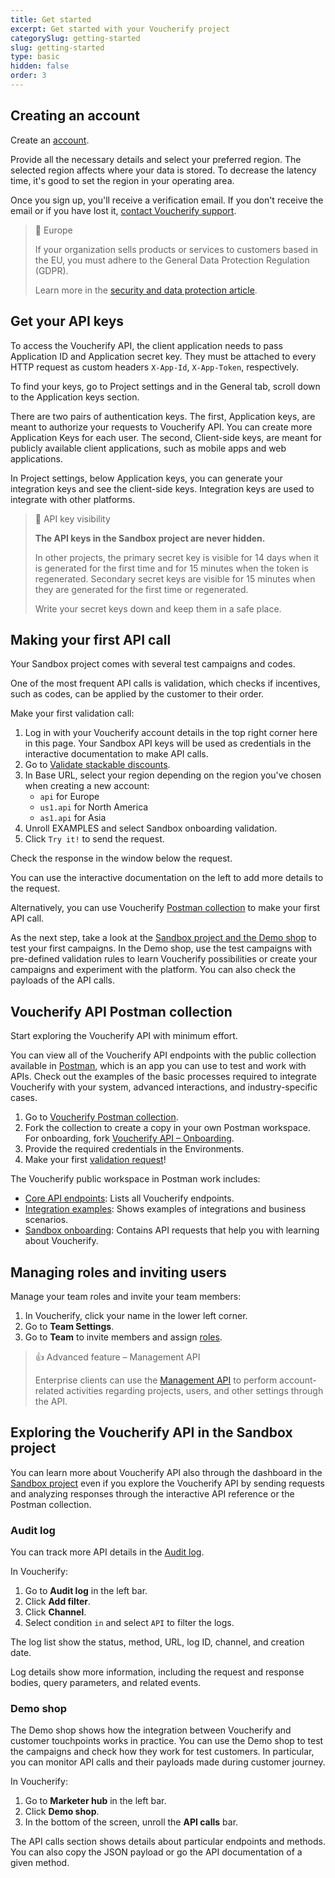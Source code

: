 ```yaml
---
title: Get started
excerpt: Get started with your Voucherify project 
categorySlug: getting-started
slug: getting-started
type: basic
hidden: false
order: 3
---
```


## Creating an account

Create an [account](http://app.voucherify.io/#/signup).

Provide all the necessary details and select your preferred region. The selected region affects where your data is stored. To decrease the latency time, it's good to set the region in your operating area.

Once you sign up, you'll receive a verification email. If you don't receive the email or if you have lost it, [contact Voucherify support](https://www.voucherify.io/contact-support "Voucherify support").

> 📘 Europe
>
> If your organization sells products or services to customers based in the EU, you must adhere to the General Data Protection Regulation (GDPR).
>
> Learn more in the [security and data protection article](https://support.voucherify.io/article/125-security-data-protection "Voucherify, GDPR and CCPA compliance").


## Get your API keys

To access the Voucherify API, the client application needs to pass Application ID and Application secret key. They must be attached to every HTTP request as custom headers `X-App-Id`, `X-App-Token`, respectively.

To find your keys, go to Project settings and in the General tab, scroll down to the Application keys section.

There are two pairs of authentication keys. The first, Application keys, are meant to authorize your requests to Voucherify API. You can create more Application Keys for each user. The second, Client-side keys, are meant for publicly available client applications, such as mobile apps and web applications.

In Project settings, below Application keys, you can generate your integration keys and see the client-side keys. Integration keys are used to integrate with other platforms.

> 🚧 API key visibility
>
> **The API keys in the Sandbox project are never hidden.**
> 
> In other projects, the primary secret key is visible for 14 days when it is generated for the first time and for 15 minutes when the token is regenerated. Secondary secret keys are visible for 15 minutes when they are generated for the first time or regenerated.
>
> Write your secret keys down and keep them in a safe place.

## Making your first API call

Your Sandbox project comes with several test campaigns and codes.

One of the most frequent API calls is validation, which checks if incentives, such as codes, can be applied by the customer to their order.

Make your first validation call:
1. Log in with your Voucherify account details in the top right corner here in this page. Your Sandbox API keys will be used as credentials in the interactive documentation to make API calls.
2. Go to [Validate stackable discounts](ref:validate-stacked-discounts).
3. In Base URL, select your region depending on the region you've chosen when creating a new account:
   - `api` for Europe
   - `us1.api` for North America
   - `as1.api` for Asia
4. Unroll EXAMPLES and select Sandbox onboarding validation.
5. Click `Try it!` to send the request.

Check the response in the window below the request.

You can use the interactive documentation on the left to add more details to the request.

Alternatively, you can use Voucherify [Postman collection](#postman-collection) to make your first API call.

As the next step, take a look at the [Sandbox project and the Demo shop](#exploring-the-voucherify-api-in-the-sandbox-project) to test your first campaigns. In the Demo shop, use the test campaigns with pre-defined validation rules to learn Voucherify possibilities or create your campaigns and experiment with the platform. You can also check the payloads of the API calls.

## Voucherify API Postman collection

Start exploring the Voucherify API with minimum effort.

You can view all of the Voucherify API endpoints with the public collection available in [Postman](https://www.postman.com/), which is an app you can use to test and work with APIs. Check out the examples of the basic processes required to integrate Voucherify with your system, advanced interactions, and industry-specific cases.

1. Go to [Voucherify Postman collection](https://www.postman.com/voucherify/voucherify-s-public-workspace/overview).
2. Fork the collection to create a copy in your own Postman workspace. For onboarding, fork [Voucherify API – Onboarding](https://www.postman.com/voucherify/voucherify-s-public-workspace/collection/iut4une/voucherify-api-onboarding).
3. Provide the required credentials in the Environments.
4. Make your first [validation request](https://www.postman.com/voucherify/voucherify-s-public-workspace/request/m646u4g/onboarding-validations-request?tab=body)!


The Voucherify public workspace in Postman work includes:
- [Core API endpoints](https://www.postman.com/voucherify/voucherify-s-public-workspace/collection/z8gcn5w/voucherify-api-core-api-endpoints): Lists all Voucherify endpoints.
- [Integration examples](https://www.postman.com/voucherify/voucherify-s-public-workspace/collection/ymwnigh/voucherify-api-integration-examples): Shows examples of integrations and business scenarios.
- [Sandbox onboarding](https://www.postman.com/voucherify/voucherify-s-public-workspace/collection/iut4une/voucherify-api-onboarding): Contains API requests that help you with learning about Voucherify.

## Managing roles and inviting users

Manage your team roles and invite your team members:
1. In Voucherify, click your name in the lower left corner.
2. Go to **Team Settings**.
3. Go to **Team** to invite members and assign [roles](https://support.voucherify.io/article/40-how-does-the-access-control-work-in-voucherify).

> 👍 Advanced feature – Management API
>
> Enterprise clients can use the [Management API](doc:management-api) to perform account-related activities regarding projects, users, and other settings through the API.

## Exploring the Voucherify API in the Sandbox project

You can learn more about Voucherify API also through the dashboard in the [Sandbox project](https://support.voucherify.io/article/538-sandbox) even if you explore the Voucherify API by sending requests and analyzing responses through the interactive API reference or the Postman collection.

### Audit log

You can track more API details in the [Audit log](https://support.voucherify.io/article/524-project-logs).

In Voucherify:
1. Go to **Audit log** in the left bar.
2. Click **Add filter**.
3. Click **Channel**.
4. Select condition `in` and select `API` to filter the logs.

The log list show the status, method, URL, log ID, channel, and creation date.

Log details show more information, including the request and response bodies, query parameters, and related events.

### Demo shop

The Demo shop shows how the integration between Voucherify and customer touchpoints works in practice. You can use the Demo shop to test the campaigns and check how they work for test customers. In particular, you can monitor API calls and their payloads made during customer journey.

In Voucherify:
1. Go to **Marketer hub** in the left bar.
2. Click **Demo shop**.
3. In the bottom of the screen, unroll the **API calls** bar.

The API calls section shows details about particular endpoints and methods. You can also copy the JSON payload or go the API documentation of a given method.
